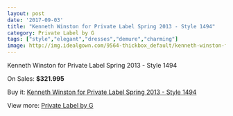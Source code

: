 ```yaml
---
layout: post
date: '2017-09-03'
title: "Kenneth Winston for Private Label Spring 2013 - Style 1494"
category: Private Label by G
tags: ["style","elegant","dresses","demure","charming"]
image: http://img.idealgown.com/9564-thickbox_default/kenneth-winston-for-private-label-spring-2013-style-1494.jpg
---
```

Kenneth Winston for Private Label Spring 2013 - Style 1494

On Sales: **$321.995**
<a href="https://www.idealgown.com/en/private-label-by-g/3966-kenneth-winston-for-private-label-spring-2013-style-1494.html"><amp-img layout="responsive" width="600" height="600" src="//img.idealgown.com/9564-thickbox_default/kenneth-winston-for-private-label-spring-2013-style-1494.jpg" alt="Kenneth Winston for Private Label Spring 2013 - Style 1494 0" /></a>
<a href="https://www.idealgown.com/en/private-label-by-g/3966-kenneth-winston-for-private-label-spring-2013-style-1494.html"><amp-img layout="responsive" width="600" height="600" src="//img.idealgown.com/9568-thickbox_default/kenneth-winston-for-private-label-spring-2013-style-1494.jpg" alt="Kenneth Winston for Private Label Spring 2013 - Style 1494 1" /></a>
<a href="https://www.idealgown.com/en/private-label-by-g/3966-kenneth-winston-for-private-label-spring-2013-style-1494.html"><amp-img layout="responsive" width="600" height="600" src="//img.idealgown.com/9567-thickbox_default/kenneth-winston-for-private-label-spring-2013-style-1494.jpg" alt="Kenneth Winston for Private Label Spring 2013 - Style 1494 2" /></a>
<a href="https://www.idealgown.com/en/private-label-by-g/3966-kenneth-winston-for-private-label-spring-2013-style-1494.html"><amp-img layout="responsive" width="600" height="600" src="//img.idealgown.com/9566-thickbox_default/kenneth-winston-for-private-label-spring-2013-style-1494.jpg" alt="Kenneth Winston for Private Label Spring 2013 - Style 1494 3" /></a>
<a href="https://www.idealgown.com/en/private-label-by-g/3966-kenneth-winston-for-private-label-spring-2013-style-1494.html"><amp-img layout="responsive" width="600" height="600" src="//img.idealgown.com/9565-thickbox_default/kenneth-winston-for-private-label-spring-2013-style-1494.jpg" alt="Kenneth Winston for Private Label Spring 2013 - Style 1494 4" /></a>

Buy it: [Kenneth Winston for Private Label Spring 2013 - Style 1494](https://www.idealgown.com/en/private-label-by-g/3966-kenneth-winston-for-private-label-spring-2013-style-1494.html "Kenneth Winston for Private Label Spring 2013 - Style 1494")

View more: [Private Label by G](https://www.idealgown.com/en/46-private-label-by-g "Private Label by G")